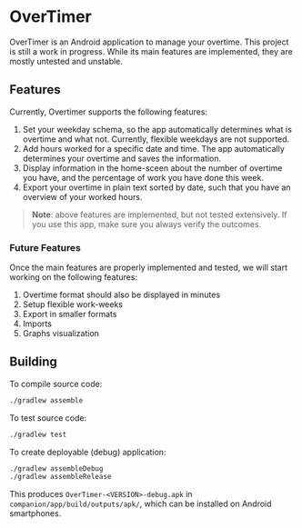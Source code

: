 # OverTimer
OverTimer is an Android application to manage your overtime.
This project is still a work in progress. 
While its main features are implemented, they are mostly untested and unstable. 

## Features
Currently, Overtimer supports the following features:
1. Set your weekday schema, so the app automatically determines what is overtime and what not. 
Currently, flexible weekdays are not supported.
2. Add hours worked for a specific date and time. 
The app automatically determines your overtime and saves the information.
3. Display information in the home-sceen about the number of overtime you have, 
and the percentage of work you have done this week.
4. Export your overtime in plain text sorted by date, such that you have an overview of your worked hours.

> **Note**: above features are implemented, but not tested extensively. If you use this app, make sure you always verify the outcomes. 

### Future Features
Once the main features are properly implemented and tested, we will start working on the following features:
1. Overtime format should also be displayed in minutes
2. Setup flexible work-weeks
3. Export in smaller formats
4. Imports
5. Graphs visualization

## Building
To compile source code:
```bash
./gradlew assemble
```

To test source code:
```bash
./gradlew test
```

To create deployable (debug) application:
```bash
./gradlew assembleDebug 
./gradlew assembleRelease
```
This produces `OverTimer-<VERSION>-debug.apk` in 
`companion/app/build/outputs/apk/`, which can be installed on Android smartphones.
